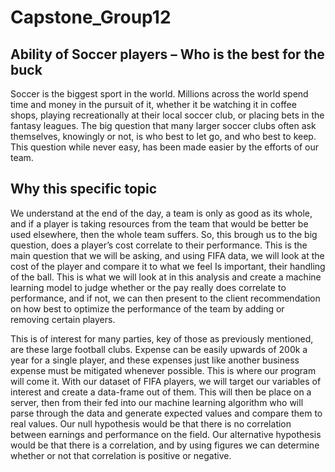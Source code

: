# Capstone_Group12

 ## Ability of Soccer players – Who is the best for the buck

  Soccer is the biggest sport in the world. Millions across the world spend time and money in the pursuit of it, whether it be watching it in coffee shops, playing recreationally at their local soccer club, or placing bets in the fantasy leagues. The big question that many larger soccer clubs often ask themselves, knowingly or not, is who best to let go, and who best to keep. This question while never easy, has been made easier by the efforts of our team. 

## Why this specific topic

  We understand at the end of the day, a team is only as good as its whole, and if a player is taking resources from the team that would be better be used elsewhere, then the whole team suffers. So, this brough us to the big question, does a player’s cost correlate to their performance. This is the main question that we will be asking, and using FIFA data, we will look at the cost of the player and compare it to what we feel Is important, their handling of the ball. This is what we will look at in this analysis and create a machine learning model to judge whether or the pay really does correlate to performance, and if not, we can then present to the client recommendation on how best to optimize the performance of the team by adding or removing certain players.

  This is of interest for many parties, key of those as previously mentioned, are these large football clubs. Expense can be easily upwards of 200k a year for a single player, and these expenses just like another business expense must be mitigated whenever possible. This is where our program will come it. With our dataset of FIFA players, we will target our variables of interest and create a data-frame out of them. This will then be place on a server, then from their fed into our machine learning algorithm who will parse through the data and generate expected values and compare them to real values. Our null hypothesis would be that there is no correlation between earnings and performance on the field. Our alternative hypothesis would be that there is a correlation, and by using figures we can determine whether or not that correlation is positive or negative. 

 


